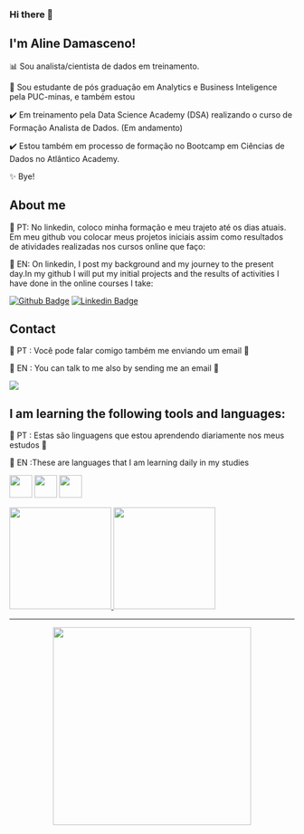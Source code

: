 ### Hi there 👋
## I'm Aline Damasceno!
📊 Sou analista/cientista de dados em treinamento.

🚀 Sou estudante de pós graduação em Analytics e Business Inteligence pela PUC-minas, e também estou 

✔️ Em treinamento pela Data Science Academy (DSA) realizando o curso de Formação Analista de Dados. (Em andamento)

✔️ Estou também em processo de formação no Bootcamp em Ciências de Dados no Atlântico Academy.

✨ Bye!

## About me

:diamond_shape_with_a_dot_inside: PT: No linkedin, coloco minha formação e meu trajeto até os dias atuais. Em meu github vou colocar meus projetos iniciais assim como resultados de atividades realizadas
nos cursos online que faço:

:diamond_shape_with_a_dot_inside: EN: On linkedin, I post my background and my journey to the present day.In my github I will put my initial projects and the results of activities I have done
in the online courses I take:

[![Github Badge](https://img.shields.io/badge/-Github-000?style=flat-square&logo=Github&logoColor=white&link=https://github.com/AlineDamas)](https://github.com/AlineDamas) [![Linkedin Badge](https://img.shields.io/badge/-LinkedIn-blue?style=flat-square&logo=Linkedin&logoColor=white&link=https://linkedin.com/in/aline-damasceno-111144aa/)]( https://linkedin.com/in/aline-damasceno-111144aa/)

## Contact

:diamond_shape_with_a_dot_inside: PT :
Você pode falar comigo também me enviando um email  🔽

:diamond_shape_with_a_dot_inside: EN :
You can talk to me also by sending me an email 🔽
<div>
<a href = "mailto:alimoreiradamas@gmail.com"><img src="https://img.shields.io/badge/Gmail-D14836?style=for-the-badge&logo=gmail&logoColor=white" target="_blank"></a>
</div>
    
## I am learning the following tools and languages: 

:diamond_shape_with_a_dot_inside: PT : Estas são linguagens que estou aprendendo diariamente nos meus estudos 🔽

:diamond_shape_with_a_dot_inside: EN :These are languages that I am learning daily in my studies

<img src="https://cdn.jsdelivr.net/gh/devicons/devicon/icons/python/python-original-wordmark.svg" width="40" height="40"/> <img src="https://cdn.jsdelivr.net/gh/devicons/devicon/icons/rstudio/rstudio-original.svg" width="40" height="40" /> <img src="https://cdn.jsdelivr.net/gh/devicons/devicon/icons/microsoftsqlserver/microsoftsqlserver-plain-wordmark.svg" width="40" height="40"/>


<div>
<a href="https://github.com/AlineDamas">
<img height="180em" src="https://github-readme-stats.vercel.app/api/top-langs/?username=AlineDamas&layout=compact&langs_count=7&theme=dracula"/>
<img height="180em" src="https://github-readme-stats.vercel.app/api?username=AlineDamas&show_icons=true&theme=dracula&include_all_commits=true&count_private=true"/>
</div>
 
 --------------------------------------------------------------------------------------------------------------------------------------------------------------------
<Thanks for you visit>

<p 
   align="center">
  <img src="https://tenor.com/view/%E6%8B%9C%E6%8B%9C-%E5%86%8D%E8%A7%81-%E5%90%B9%E6%B0%94%E7%90%83-bye-balloon-gif-13939459.gif" width="350">
</p>

